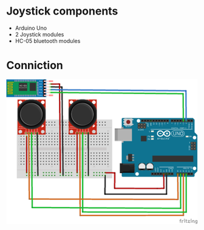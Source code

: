 # Joystick components
- Arduino Uno
- 2 Joystick modules
- HC-05 bluetooth modules
# Conniction 
![Joystick Design](joystick_sketch.png)

